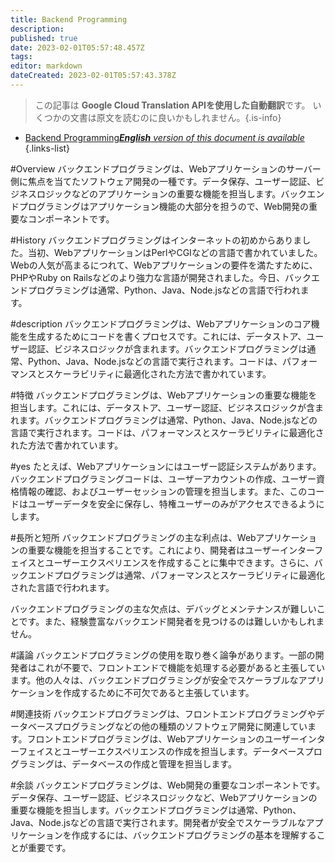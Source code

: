 ```yaml
---
title: Backend Programming
description: 
published: true
date: 2023-02-01T05:57:48.457Z
tags: 
editor: markdown
dateCreated: 2023-02-01T05:57:43.378Z
---
```


> この記事は **Google Cloud Translation APIを使用した自動翻訳**です。
いくつかの文書は原文を読むのに良いかもしれません。{.is-info}

- [Backend Programming***English** version of this document is available*](/en/Knowledge-base/Dictionary/backend-programming)
{.links-list}


#Overview
バックエンドプログラミングは、Webアプリケーションのサーバー側に焦点を当てたソフトウェア開発の一種です。データ保存、ユーザー認証、ビジネスロジックなどのアプリケーションの重要な機能を担当します。バックエンドプログラミングはアプリケーション機能の大部分を担うので、Web開発の重要なコンポーネントです。

#History
バックエンドプログラミングはインターネットの初めからありました。当初、WebアプリケーションはPerlやCGIなどの言語で書かれていました。 Webの人気が高まるにつれて、Webアプリケーションの要件を満たすために、PHPやRuby on Railsなどのより強力な言語が開発されました。今日、バックエンドプログラミングは通常、Python、Java、Node.jsなどの言語で行われます。

#description
バックエンドプログラミングは、Webアプリケーションのコア機能を生成するためにコードを書くプロセスです。これには、データストア、ユーザー認証、ビジネスロジックが含まれます。バックエンドプログラミングは通常、Python、Java、Node.jsなどの言語で実行されます。コードは、パフォーマンスとスケーラビリティに最適化された方法で書かれています。

#特徴
バックエンドプログラミングは、Webアプリケーションの重要な機能を担当します。これには、データストア、ユーザー認証、ビジネスロジックが含まれます。バックエンドプログラミングは通常、Python、Java、Node.jsなどの言語で実行されます。コードは、パフォーマンスとスケーラビリティに最適化された方法で書かれています。

#yes
たとえば、Webアプリケーションにはユーザー認証システムがあります。バックエンドプログラミングコードは、ユーザーアカウントの作成、ユーザー資格情報の確認、およびユーザーセッションの管理を担当します。また、このコードはユーザーデータを安全に保存し、特権ユーザーのみがアクセスできるようにします。

#長所と短所
バックエンドプログラミングの主な利点は、Webアプリケーションの重要な機能を担当することです。これにより、開発者はユーザーインターフェイスとユーザーエクスペリエンスを作成することに集中できます。さらに、バックエンドプログラミングは通常、パフォーマンスとスケーラビリティに最適化された言語で行われます。

バックエンドプログラミングの主な欠点は、デバッグとメンテナンスが難しいことです。また、経験豊富なバックエンド開発者を見つけるのは難しいかもしれません。

#議論
バックエンドプログラミングの使用を取り巻く論争があります。一部の開発者はこれが不要で、フロントエンドで機能を処理する必要があると主張しています。他の人々は、バックエンドプログラミングが安全でスケーラブルなアプリケーションを作成するために不可欠であると主張しています。

#関連技術
バックエンドプログラミングは、フロントエンドプログラミングやデータベースプログラミングなどの他の種類のソフトウェア開発に関連しています。フロントエンドプログラミングは、Webアプリケーションのユーザーインターフェイスとユーザーエクスペリエンスの作成を担当します。データベースプログラミングは、データベースの作成と管理を担当します。

#余談
バックエンドプログラミングは、Web開発の重要なコンポーネントです。データ保存、ユーザー認証、ビジネスロジックなど、Webアプリケーションの重要な機能を担当します。バックエンドプログラミングは通常、Python、Java、Node.jsなどの言語で実行されます。開発者が安全でスケーラブルなアプリケーションを作成するには、バックエンドプログラミングの基本を理解することが重要です。